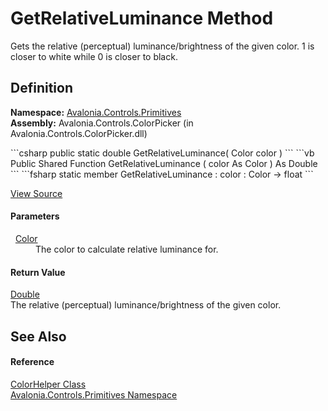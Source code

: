 # GetRelativeLuminance Method


Gets the relative (perceptual) luminance/brightness of the given color. 1 is closer to white while 0 is closer to black.



## Definition
**Namespace:** <a href="N_Avalonia_Controls_Primitives">Avalonia.Controls.Primitives</a>  
**Assembly:** Avalonia.Controls.ColorPicker (in Avalonia.Controls.ColorPicker.dll)

<Tabs groupId="api-code-preview">
<TabItem value="csharp" label="C#">
```csharp
public static double GetRelativeLuminance(
	Color color
)
```
</TabItem>
<TabItem value="vb" label="VB">
```vb
Public Shared Function GetRelativeLuminance ( 
	color As Color
) As Double
```
</TabItem>
<TabItem value="fsharp" label="F#">
```fsharp
static member GetRelativeLuminance : 
        color : Color -> float 
```
</TabItem>
</Tabs>



<a href="https://github.com/AvaloniaUI/Avalonia/tree/master/src/Avalonia.Controls.ColorPicker/Helpers/ColorHelper.cs#L44" title="View the source code">View Source</a>



#### Parameters
<dl><dt>  <a href="T_Avalonia_Media_Color">Color</a></dt><dd>The color to calculate relative luminance for.</dd></dl>

#### Return Value
<a href="https://learn.microsoft.com/dotnet/api/system.double" target="_blank" rel="noopener noreferrer">Double</a>  
The relative (perceptual) luminance/brightness of the given color.

## See Also


#### Reference
<a href="T_Avalonia_Controls_Primitives_ColorHelper">ColorHelper Class</a>  
<a href="N_Avalonia_Controls_Primitives">Avalonia.Controls.Primitives Namespace</a>  

